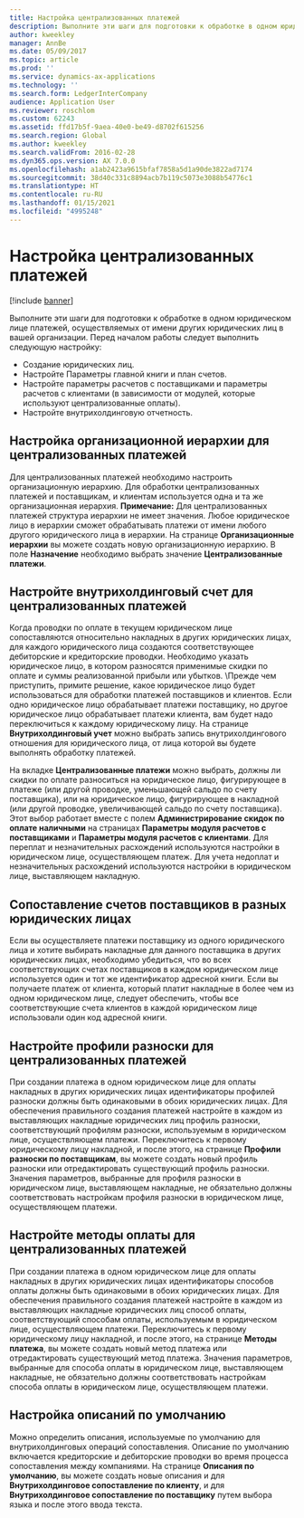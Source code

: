 ```yaml
---
title: Настройка централизованных платежей
description: Выполните эти шаги для подготовки к обработке в одном юридическом лице платежей, осуществляемых от имени других юридических лиц в вашей организации.
author: kweekley
manager: AnnBe
ms.date: 05/09/2017
ms.topic: article
ms.prod: ''
ms.service: dynamics-ax-applications
ms.technology: ''
ms.search.form: LedgerInterCompany
audience: Application User
ms.reviewer: roschlom
ms.custom: 62243
ms.assetid: ffd17b5f-9aea-40e0-be49-d8702f615256
ms.search.region: Global
ms.author: kweekley
ms.search.validFrom: 2016-02-28
ms.dyn365.ops.version: AX 7.0.0
ms.openlocfilehash: a1ab2423a9615bfaf7858a5d1a90de3822ad7174
ms.sourcegitcommit: 38d40c331c8894acb7b119c5073e3088b54776c1
ms.translationtype: HT
ms.contentlocale: ru-RU
ms.lasthandoff: 01/15/2021
ms.locfileid: "4995248"
---
```

# <a name="set-up-centralized-payments"></a>Настройка централизованных платежей

[!include [banner](../includes/banner.md)]

Выполните эти шаги для подготовки к обработке в одном юридическом лице платежей, осуществляемых от имени других юридических лиц в вашей организации. Перед началом работы следует выполнить следующую настройку:

-   Создание юридических лиц.
-   Настройте Параметры главной книги и план счетов.
-   Настройте параметры расчетов с поставщиками и параметры расчетов с клиентами (в зависимости от модулей, которые используют централизованные оплаты).
-   Настройте внутрихолдинговую отчетность.

## <a name="set-up-an-organizational-hierarchy-for-centralized-payments"></a>Настройка организационной иерархии для централизованных платежей
Для централизованных платежей необходимо настроить организационную иерархию. Для обработки централизованных платежей и поставщикам, и клиентам используется одна и та же организационная иерархия. **Примечание:** Для централизованных платежей структура иерархии не имеет значения. Любое юридическое лицо в иерархии сможет обрабатывать платежи от имени любого другого юридического лица в иерархии. На странице **Организационные иерархии** вы можете создать новую организационную иерархию. В поле **Назначение** необходимо выбрать значение **Централизованные платежи**. 

## <a name="set-up-an-intercompany-account-for-centralized-payments"></a>Настройте внутрихолдинговый счет для централизованных платежей
Когда проводки по оплате в текущем юридическом лице сопоставляются относительно накладных в других юридических лицах, для каждого юридического лица создаются соответствующее дебиторские и кредиторские проводки. Необходимо указать юридическое лицо, в котором разносятся применимые скидки по оплате и суммы реализованной прибыли или убытков. \Прежде чем приступить, примите решение, какое юридическое лицо будет использоваться для обработки платежей поставщиков и клиентов. Если одно юридическое лицо обрабатывает платежи поставщику, но другое юридическое лицо обрабатывает платежи клиента, вам будет надо переключиться к каждому юридическому лицу. На странице **Внутрихолдинговый учет** можно выбрать запись внутрихолдингового отношения для юридического лица, от лица которой вы будете выполнять обработку платежей. 

На вкладке **Централизованные платежи** можно выбрать, должны ли скидки по оплате разноситься на юридическое лицо, фигурирующее в платеже (или другой проводке, уменьшающей сальдо по счету поставщика), или на юридическое лицо, фигурирующее в накладной (или другой проводке, увеличивающей сальдо по счету поставщика). Этот выбор работает вместе с полем **Администрирование скидок по оплате наличными** на страницах **Параметры модуля расчетов с поставщиками** и **Параметры модуля расчетов с клиентами**. Для переплат и незначительных расхождений используются настройки в юридическом лице, осуществляющем платеж. Для учета недоплат и незначительных расхождений используются настройки в юридическом лице, выставляющем накладную.

## <a name="map-vendor-accounts-across-legal-entities"></a>Сопоставление счетов поставщиков в разных юридических лицах
Если вы осуществляете платежи поставщику из одного юридического лица и хотите выбирать накладные для данного поставщика в других юридических лицах, необходимо убедиться, что во всех соответствующих счетах поставщиков в каждом юридическом лице используется один и тот же идентификатор адресной книги. Если вы получаете платеж от клиента, который платит накладные в более чем из одном юридическом лице, следует обеспечить, чтобы все соответствующие счета клиентов в каждой юридическом лице использовали один код адресной книги.

## <a name="set-up-posting-profiles-for-centralized-payments"></a>Настройте профили разноски для централизованных платежей
При создании платежа в одном юридическом лице для оплаты накладных в других юридических лицах идентификаторы профилей разноски должны быть одинаковыми в обоих юридических лицах. Для обеспечения правильного создания платежей настройте в каждом из выставляющих накладные юридических лиц профиль разноски, соответствующий профилям разноски, используемым в юридическом лице, осуществляющем платежи. Переключитесь к первому юридическому лицу накладной, и после этого, на странице **Профили разноски по поставщикам**, вы можете создать новый профиль разноски или отредактировать существующий профиль разноски. Значения параметров, выбранные для профиля разноски в юридическом лице, выставляющем накладные, не обязательно должны соответствовать настройкам профиля разноски в юридическом лице, осуществляющем платежи.

## <a name="set-up-methods-of-payment-for-centralized-payments"></a>Настройте методы оплаты для централизованных платежей
При создании платежа в одном юридическом лице для оплаты накладных в других юридических лицах идентификаторы способов оплаты должны быть одинаковыми в обоих юридических лицах. Для обеспечения правильного создания платежей настройте в каждом из выставляющих накладные юридических лиц способ оплаты, соответствующий способам оплаты, используемым в юридическом лице, осуществляющем платежи. Переключитесь к первому юридическому лицу накладной, и после этого, на странице **Методы платежа**, вы можете создать новый метод платежа или отредактировать существующий метод платежа. Значения параметров, выбранные для способа оплаты в юридическом лице, выставляющем накладные, не обязательно должны соответствовать настройкам способа оплаты в юридическом лице, осуществляющем платежи.

## <a name="set-up-default-descriptions"></a>Настройка описаний по умолчанию
Можно определить описания, используемые по умолчанию для внутрихолдинговых операций сопоставления. Описание по умолчанию включается кредиторские и дебиторские проводки во время процесса сопоставления между компаниями. На странице **Описания по умолчанию**, вы можете создать новые описания и для **Внутрихолдинговое сопоставление по клиенту**, и для **Внутрихолдинговое сопоставление по поставщику** путем выбора языка и после этого ввода текста.



